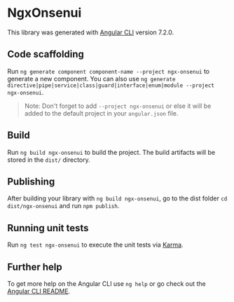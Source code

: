 # NgxOnsenui

This library was generated with [Angular CLI](https://github.com/angular/angular-cli) version 7.2.0.

## Code scaffolding

Run `ng generate component component-name --project ngx-onsenui` to generate a new component. You can also use `ng generate directive|pipe|service|class|guard|interface|enum|module --project ngx-onsenui`.
> Note: Don't forget to add `--project ngx-onsenui` or else it will be added to the default project in your `angular.json` file. 

## Build

Run `ng build ngx-onsenui` to build the project. The build artifacts will be stored in the `dist/` directory.

## Publishing

After building your library with `ng build ngx-onsenui`, go to the dist folder `cd dist/ngx-onsenui` and run `npm publish`.

## Running unit tests

Run `ng test ngx-onsenui` to execute the unit tests via [Karma](https://karma-runner.github.io).

## Further help

To get more help on the Angular CLI use `ng help` or go check out the [Angular CLI README](https://github.com/angular/angular-cli/blob/master/README.md).

